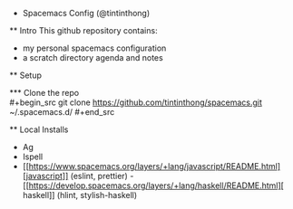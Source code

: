 * Spacemacs Config (@tintinthong) 
  
 
** Intro
  This github repository contains: 
  - my personal spacemacs configuration
  - a scratch directory agenda and notes

** Setup 
  
*** Clone the repo  
    #+begin_src 
git clone https://github.com/tintinthong/spacemacs.git ~/.spacemacs.d/
    #+end_src


    
    
   
** Local Installs 
   - Ag
   - Ispell
   - [[https://www.spacemacs.org/layers/+lang/javascript/README.html][javascript]] (eslint, prettier)
   -[[https://develop.spacemacs.org/layers/+lang/haskell/README.html][ haskell]] (hlint, stylish-haskell)

  
    
    
